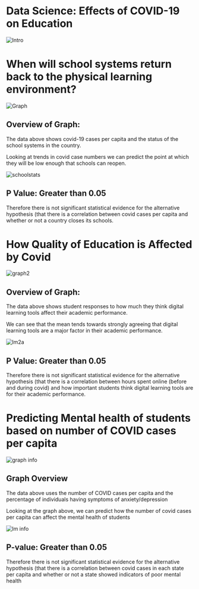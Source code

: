 
# Data Science: Effects of COVID-19 on Education

![Intro](https://user-images.githubusercontent.com/53875010/138025929-28df84b6-b5d2-4cf7-8739-101a1c362b32.png)

# When will school systems return back to the physical learning environment?

![Graph](https://user-images.githubusercontent.com/53875010/138020472-0e1563d9-f994-4b93-adae-13f4917b3823.png)

## Overview of Graph:

The data above shows covid-19 cases per capita and the status of the school systems in the country.

Looking at trends in covid case numbers we can predict the point at which they will be low enough that schools can reopen.

![schoolstats](https://user-images.githubusercontent.com/53875010/138020549-e5015940-a671-4b92-afe1-f93f00d00577.png)

## P Value: Greater than 0.05

Therefore there is not significant statistical evidence for the alternative hypothesis (that there is a correlation between covid cases per capita and whether or not a country closes its schools.

# How Quality of Education is Affected by Covid

![graph2](https://user-images.githubusercontent.com/53875010/138021209-bb7281d7-ec59-4db2-bb0a-a9207bcaa2dd.png)

## Overview of Graph:
The data above shows student responses to how much they think digital learning tools affect their academic performance.

We can see that the mean tends towards strongly agreeing that digital learning tools are a major factor in their academic performance.

![lm2a](https://user-images.githubusercontent.com/53875010/138021272-d203fc4b-5b73-4014-b69c-817385d37989.png)

## P Value: Greater than 0.05
Therefore there is not significant statistical evidence for the alternative hypothesis (that there is a correlation between hours spent online (before and during covid) and how important students think digital learning tools are for their academic performance.


# Predicting Mental health of students based on number of COVID cases per capita

![graph info](https://user-images.githubusercontent.com/53875010/138025196-ffa4ce4f-b05a-4389-bfe1-75a516eb6fd9.png)

## Graph Overview
The data above uses the number of COVID cases per capita and the percentage of individuals having symptoms of anxiety/depression

Looking at the graph above, we can predict how the number of covid cases per capita can affect the mental health of students

![lm info](https://user-images.githubusercontent.com/53875010/138026051-0650330a-29bd-45e7-aa99-3ef6a4a45514.png)


## P-value: Greater than 0.05
Therefore there is not significant statistical evidence for the alternative hypothesis (that there is a correlation between covid cases in each state per capita and whether or not a state showed indicators of poor mental health
